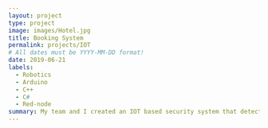 ```yaml
---
layout: project
type: project
image: images/Hotel.jpg
title: Booking System
permalink: projects/IOT
# All dates must be YYYY-MM-DD format!
date: 2019-06-21
labels:
  - Robotics
  - Arduino
  - C++
  - C#
  - Red-node
summary: My team and I created an IOT based security system that detects water leaks, temperature increase, smoke, and humidity levels. We added a little bit of machine learning that can predict when a fire incident will rise then locate and call the nearest fire department.
---
```



